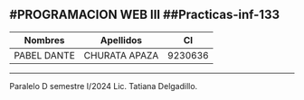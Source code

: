 #PROGRAMACION WEB III
##Practicas-inf-133
-------------------------------------------------------------
| Nombres         | Apellidos       | CI                    |
| --------------- | --------------- | --------------------- |
| PABEL DANTE     | CHURATA APAZA   | 9230636               |
-------------------------------------------------------------
Paralelo D semestre I/2024
Lic. Tatiana Delgadillo.

